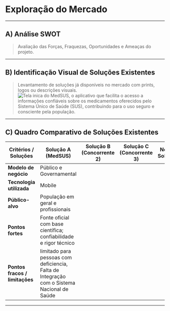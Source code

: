 # Exploração do Mercado

---

## A) Análise SWOT
> Avaliação das Forças, Fraquezas, Oportunidades e Ameaças do projeto.

---

## B) Identificação Visual de Soluções Existentes
> Levantamento de soluções já disponíveis no mercado com prints, logos ou descrições visuais.
![Tela inica do MedSUS, o aplicativo que facilita o acesso a informações confiáveis sobre os medicamentos oferecidos pelo Sistema Único de Saúde (SUS), contribuindo para o uso seguro e consciente pela população.]([URL_da_Imagem](https://play-lh.googleusercontent.com/kmgH3elimYMQVpncK6OtnREyKQ79fn9MBkghSH2gQah_F0bpWvrWA4y3dxP1SidoYgY=w2560-h1440-rw))
---

## C) Quadro Comparativo de Soluções Existentes

| Critérios / Soluções        | Solução A (MedSUS)       | Solução B (Concorrente 2)       | Solução C (Concorrente 3)       | Nossa Solução                   |
|-----------------------------|----------------------------------|----------------------------------|----------------------------------|----------------------------------|
| **Modelo de negócio**       | Público e Governamental          |                                  |                                  |                                  |
| **Tecnologia utilizada**    | Mobile                           |                                  |                                  |                                  |
| **Público-alvo**            | População em geral  e profissionais             |                                  |                                  |                                  |
| **Pontos fortes**           |Fonte oficial com base científica; confiabilidade e rigor técnico|                                  |                                  |                                  |
| **Pontos fracos / limitações**|limitado para pessoas com deficiencia, Falta de Integração com o Sistema Nacional de Saúde|                                  |                                  |                                  |


---

